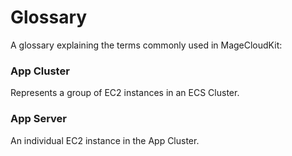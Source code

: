 # Glossary

A glossary explaining the terms commonly used in MageCloudKit:

### App Cluster

Represents a group of EC2 instances in an ECS Cluster.

### App Server

An individual EC2 instance in the App Cluster.
